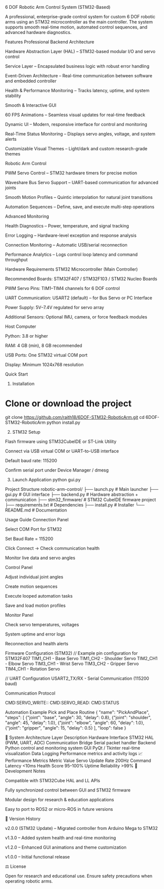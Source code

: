 6 DOF Robotic Arm Control System (STM32-Based)

A professional, enterprise-grade control system for custom 6 DOF robotic arms using an STM32 microcontroller as the main controller. The system supports smooth real-time motion, automated control sequences, and advanced hardware diagnostics.

Features
Professional Backend Architecture

Hardware Abstraction Layer (HAL) – STM32-based modular I/O and servo control

Service Layer – Encapsulated business logic with robust error handling

Event-Driven Architecture – Real-time communication between software and embedded controller

Health & Performance Monitoring – Tracks latency, uptime, and system stability

Smooth & Interactive GUI

60 FPS Animations – Seamless visual updates for real-time feedback

Dynamic UI – Modern, responsive interface for control and monitoring

Real-Time Status Monitoring – Displays servo angles, voltage, and system alerts

Customizable Visual Themes – Light/dark and custom research-grade themes

Robotic Arm Control

PWM Servo Control – STM32 hardware timers for precise motion

Waveshare Bus Servo Support – UART-based communication for advanced joints

Smooth Motion Profiles – Quintic interpolation for natural joint transitions

Automation Sequences – Define, save, and execute multi-step operations

Advanced Monitoring

Health Diagnostics – Power, temperature, and signal tracking

Error Logging – Hardware-level exception and response analysis

Connection Monitoring – Automatic USB/serial reconnection

Performance Analytics – Logs control loop latency and command throughput

Hardware Requirements
STM32 Microcontroller (Main Controller)

Recommended Boards: STM32F407 / STM32F103 / STM32 Nucleo Boards

PWM Servo Pins: TIM1–TIM4 channels for 6 DOF control

UART Communication: USART2 (default) – for Bus Servo or PC Interface

Power Supply: 5V–7.4V regulated for servo array

Additional Sensors: Optional IMU, camera, or force feedback modules

Host Computer

Python: 3.8 or higher

RAM: 4 GB (min), 8 GB recommended

USB Ports: One STM32 virtual COM port

Display: Minimum 1024x768 resolution

Quick Start
1. Installation
# Clone or download the project
git clone https://github.com/raith18/6DOF-STM32-RoboticArm.git
cd 6DOF-STM32-RoboticArm
python install.py

2. STM32 Setup

Flash firmware using STM32CubeIDE or ST-Link Utility

Connect via USB virtual COM or UART-to-USB interface

Default baud rate: 115200

Confirm serial port under Device Manager / dmesg

3. Launch Application
python gui.py

Project Structure
robotic-arm-control/
├──  launch.py            # Main launcher
├──  gui.py               # GUI interface
├──  backend.py           # Hardware abstraction + communication
├──  stm32_firmware/      # STM32 CubeIDE firmware project
├──  requirements.txt     # Dependencies
├──  install.py           # Installer
└──  README.md            # Documentation

Usage Guide
Connection Panel

Select COM Port for STM32

Set Baud Rate = 115200

Click Connect → Check communication health

Monitor live data and servo angles

Control Panel

Adjust individual joint angles

Create motion sequences

Execute looped automation tasks

Save and load motion profiles

Monitor Panel

Check servo temperatures, voltages

System uptime and error logs

Reconnection and health alerts

Firmware Configuration (STM32)
// Example pin configuration for STM32F407
TIM1_CH1 - Base Servo
TIM1_CH2 - Shoulder Servo
TIM2_CH1 - Elbow Servo
TIM3_CH1 - Wrist Servo
TIM3_CH2 - Gripper Servo
TIM4_CH1 - Rotation Servo

// UART Configuration
USART2_TX/RX - Serial Communication (115200 baud)


Communication Protocol

CMD:SERVO_WRITE:<joint>:<angle>
CMD:SERVO_READ:<joint>
CMD:STATUS

Automation Example
Pick and Place Routine
{
  "name": "PickAndPlace",
  "steps": [
    {"joint": "base", "angle": 30, "delay": 0.8},
    {"joint": "shoulder", "angle": 45, "delay": 1.0},
    {"joint": "elbow", "angle": 60, "delay": 1.0},
    {"joint": "gripper", "angle": 15, "delay": 0.5}
  ],
  "loop": false
}

🧩 System Architecture
Layer	Description
Hardware Interface	STM32 HAL (PWM, UART, ADC)
Communication Bridge	Serial packet handler
Backend	Python control and monitoring system
GUI	PyQt / Tkinter real-time visualization
Data Logging	Performance metrics and activity logs
📈 Performance Metrics
Metric	Value
Servo Update Rate	200Hz
Command Latency	<10ms
Health Score	95–100%
Uptime Reliability	>99%
🧩 Development Notes

Compatible with STM32Cube HAL and LL APIs

Fully synchronized control between GUI and STM32 firmware

Modular design for research & education applications

Easy to port to ROS2 or micro-ROS in future versions

🪪 Version History

v2.0.0 (STM32 Update) – Migrated controller from Arduino Mega to STM32

v1.3.0 – Added system health and real-time monitoring

v1.2.0 – Enhanced GUI animations and theme customization

v1.0.0 – Initial functional release

⚖️ License

Open for research and educational use. Ensure safety precautions when operating robotic arms.
